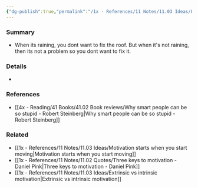 ```yaml
---
{"dg-publish":true,"permalink":"/1x - References/11 Notes/11.03 Ideas/Leaky roof syndrome of motivation/","title":"Leaky roof syndrome of motivation","created":"2023-11-04T23:50:25.000+03:00","updated":"2024-02-14T20:18:28.770+03:00"}
---
```



### Summary
- When its raining, you dont want to fix the roof. But when it's not raining, then its not a problem so you dont want to fix it.

### Details
- 

### References
- [[4x - Reading/41 Books/41.02 Book reviews/Why smart people can be so stupid - Robert Steinberg\|Why smart people can be so stupid - Robert Steinberg]]

### Related
- [[1x - References/11 Notes/11.03 Ideas/Motivation starts when you start moving\|Motivation starts when you start moving]]
- [[1x - References/11 Notes/11.02 Quotes/Three keys to motivation - Daniel Pink\|Three keys to motivation - Daniel Pink]]
- [[1x - References/11 Notes/11.03 Ideas/Extrinsic vs intrinsic motivation\|Extrinsic vs intrinsic motivation]]
